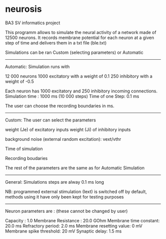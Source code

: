 # neurosis
BA3 SV informatics project

This programm allows to simulate the neural activity of a network made of 12500 neurons. It records membrane potential for each neuron at a given step of time and delivers them in a txt file (ble.txt)

Simulations can be ran Custom (selecting parameters) or Automatic


------------
Automatic: Simulation runs with 

12 000 neurons
1000 excitatory with a weight of 0.1
250 inhibitory with a weight of -0.5

Each neuron has 1000 excitatory and 250 inhibitory incoming connections.
Simulation time : 1000 ms (10 000 steps)
Time of one Step: 0.1 ms

The user can choose the recording boundaries in ms.

------------

Custom: The user can select the parameters

weight (Je) of excitatory inputs
weight (Ji) of inhibitory inputs

background noise (external random excitation): vext/vthr

Time of simulation

Recording boudaries

The rest of the parameters are the same as for Automatic Simulation


------------
General:
Simulations steps are alway 0.1 ms long

NB: programmed external stimulation (Iext) is switched off by default, methods using it have only been kept for testing purposes


------------
Neuron parameters are :
(these cannot be changed by user)

Capacity : 1.0
Membrane Resistance : 20.0 GOhm
Membrane time constant: 20.0 ms
Refractory period: 2.0 ms
Membrane resetting value: 0 mV
Membrane spike threshold: 20 mV
Synaptic delay: 1.5 ms


